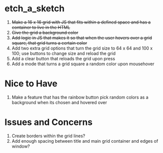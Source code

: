 # etch_a_sketch
1. ~~Make a 16 x 16 grid with JS that fits within a defined space and has a container to live in the HTML~~
2. ~~Give the grid a background color~~
3. ~~Add logic in JS that makes it so that when the user hovers over a grid square, that grid turns a certain color~~
4. Add two extra grid options that turn the grid size to 64 x 64 and 100 x 100; use buttons to change size and reload the grid
5. Add a clear button that reloads the grid upon press
6. Add a mode that turns a grid square a random color upon mousehover

# Nice to Have
1. Make a feature that has the rainbow button pick random colors as a background when its chosen and hovered over

# Issues and Concerns
1. Create borders within the grid lines?
2. Add enough spacing between title and main grid container and edges of window?
